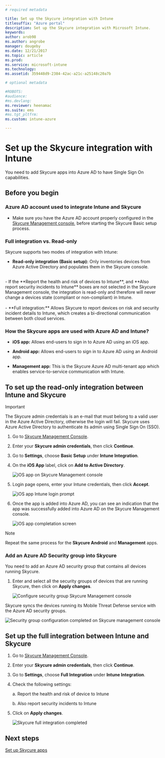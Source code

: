 ```yaml
---
# required metadata

title: Set up the Skycure integration with Intune
titlesuffix: "Azure portal"
description: Set up the Skycure integration with Microsoft Intune.
keywords:
author: arob98
ms.author: angrobe
manager: dougeby
ms.date: 12/21/2017
ms.topic: article
ms.prod:
ms.service: microsoft-intune
ms.technology:
ms.assetid: 359448d9-2384-42ac-a21c-a25148c20a7b

# optional metadata

#ROBOTS:
#audience:
#ms.devlang:
ms.reviewer: heenamac
ms.suite: ems
#ms.tgt_pltfrm:
ms.custom: intune-azure

---
```


# Set up the Skycure integration with Intune

You need to add Skycure apps into Azure AD to have Single Sign On capabilities.

## Before you begin

### Azure AD account used to integrate Intune and Skycure

-   Make sure you have the Azure AD account properly configured in the [Skycure Management console](https://aad.skycure.com), before starting the Skycure Basic setup process.

### Full integration vs. Read-only

Skycure supports two modes of integration with Intune:

-   **Read-only integration (Basic setup):** Only inventories devices from Azure Active Directory and populates them in the Skycure console.
<br>
    -   If the **Report the health and risk of devices to Intune**, and **Also report security incidents to Intune** boxes are not selected in the Skycure Management console, the integration is read-only and therefore will never change a devices state (compliant or non-compliant) in Intune.
<br></br>
-   **Full integration:** Allows Skycure to report devices on risk and security incident details to Intune, which creates a bi-directional communication between both cloud services.

### How the Skycure apps are used with Azure AD and Intune?

-   **iOS app:** Allows end-users to sign in to Azure AD using an iOS app.

-   **Android app:** Allows end-users to sign in to Azure AD using an Android app.

-   **Management app:** This is the Skycure Azure AD multi-tenant app which enables service-to-service communication with Intune.

## To set up the read-only integration between Intune and Skycure

> [!IMPORTANT]
> The Skycure admin credentials is an e-mail that must belong to a valid user in the Azure Active Directory, otherwise the login will fail. Skycure uses Azure Active Directory to authenticate its admin using Single Sign On (SSO).

1.  Go to [Skycure Management Console](https://aad.skycure.com).

2.  Enter your **Skycure admin credentials**, then click **Continue**.

3.  Go to **Settings**, choose **Basic Setup** under **Intune Integration**.

4.  On the **iOS App** label, click on **Add to Active Directory**.

    ![iOS app on Skycure Management console](./media/skycure-setup-1.png)

5.  Login page opens, enter your Intune credentials, then click **Accept**.

    ![iOS app Intune login prompt](./media/skycure-setup-2.png)

6.  Once the app is added into Azure AD, you can see an indication that the app was successfully added into Azure AD on the Skycure Management console.

    ![iOS app completation screen](./media/skycure-setup-3.png)

> [!NOTE]
> Repeat the same process for the **Skycure Android** and **Management** apps.

### Add an Azure AD Security group into Skycure

You need to add an Azure AD security group that contains all devices running Skycure.

1.  Enter and select all the security groups of devices that are running Skycure, then click on **Apply changes**.

    ![Configure security group Skycure Management console](./media/skycure-setup-4.png)

Skycure syncs the devices running its Mobile Threat Defense service with the Azure AD security groups.

![Security group configuration completed on Skycure management console](./media/skycure-setup-5.png)

## Set up the full integration between Intune and Skycure

1.  Go to [Skycure Management Console](https://aad.skycure.com).

2.  Enter your **Skycure admin credentials**, then click **Continue**.

3.  Go to **Settings**, choose **Full Integration** under **Intune Integration**.

4.  Check the following settings:

    a.  Report the health and risk of device to Intune

    b.  Also report security incidents to Intune

5.  Click on **Apply changes**.

    ![Skycure full integration completed](./media/skycure-setup-6.png)

## Next steps

[Set up Skycure apps](mtd-apps-ios-app-configuration-policy-add-assign.md)
